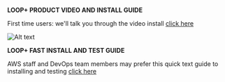 **LOOP+ PRODUCT VIDEO AND INSTALL GUIDE**

First time users: we'll talk you through the video install [click here](https://youtu.be/ZY3mJ9TcPKw)

![Alt text](https://fogbank-reporting-version-release.s3.us-east-1.amazonaws.com/Logo.png)

**LOOP+ FAST INSTALL AND TEST GUIDE**

AWS staff and DevOps team members may prefer this quick text guide to installing and testing
[click here](https://github.com/the-serverless-zone/Loop-plus/blob/main/Loop%2Bquick-install-guide.md)


